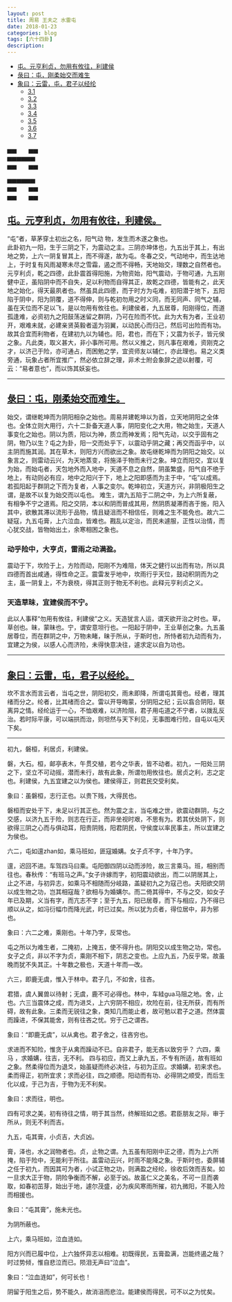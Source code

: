 ```yaml
---
layout: post
title: 周易 王夫之 水雷屯
date: 2018-01-23
categories: blog
tags: [六十四卦]
description: 
---
```


<span id = "jump"></span>

- [屯。元亨利贞，勿用有攸往，利建侯](#jump勿用有攸往)
- [彔曰：屯，刚柔始交而难生](#jump刚柔始交而难生)
- [象曰：云雷，屯，君子以经纶](#jump君子以经纶)
  - [3.1 ](#jump)
  - [3.2 ](#jump)
  - [3.3 ](#jump)
  - [3.4 ](#jump)
  - [3.5 ](#jump)
  - [3.6 ](#jump)
  - [3.7 ](#jump)
  



▅▅　　▅▅<br>
▅▅▅▅▅▅<br>
▅▅　　▅▅<br>


▅▅▅▅▅▅<br>
▅▅　　▅▅<br>
▅▅　　▅▅<br>


<span id = "jump勿用有攸往"></span>
## [屯。元亨利贞，勿用有攸往，利建侯。](#jump)

“屯”者，草茅穿土初出之名，阳气动 物，发生而木遂之象也。<br>
此卦初九一阳，生于三阴之下，为震动之主。三阴亦坤体也，九五出于其上，有出地之势，上六一阴复冒其上，而不得遂，故为屯。冬春之交，气动地中，而生达地上，于时复有风雨凝寒未尽之雪霜，遏之而不得畅，天地始交，理数之自然者也。元亨利贞，乾之四德，此卦震首得阳施，为物资始，阳气震动，于物可通，九五刚健中正，虽陷阴中而不自失，足以利物而自得其正，故乾之四德，皆能有之，此天地之始化，得天最夙者也。然虽具此四德，而于时方为屯难，初阳潜于地下，五阳陷于阴中，阳为阴覆，道不得伸，则与乾初勿用之时义同，而无同声、同气之辅，虽在天位而不足以飞，是以勿用有攸往也。利建侯者，九五居尊，阳刚得位，而道孤逢难，必资初九之阳鼓荡迷留之群阴，乃可在险而不忧。此为大有为者，王业初开，艰难未就，必建亲贤英毅者遥为羽翼，以动民心而归己，然后可出险而有功。故其合宜而利物者，在建初九以为辅也。阳，君也，而在下；又震为长子，皆元侯之象。凡此类，取义甚大，非小事所可用。然以义推之，则凡事在艰难，资刚克之才，以济己于险，亦可通占，而困勉之学，宜资师友以辅仁，亦此理也。易之义类旁通，玩象占者所宜推广，然必依立辞之理，非术士附会象辞之迹以射覆，可云：“易者意也”，而以饰其妖妄也。


----


<span id = "jump刚柔始交而难生"></span>
## [彔曰：屯，刚柔始交而难生。](#jump)

始交，谓继乾坤而为阴阳相杂之始也。周易并建乾坤以为首，立天地阴阳之全体也。全体立则大用行，六十二卦备天道人事，阴阳变化之大用，物之始生，天道人事变化之始也。阴以为质，阳以为神，质立而神发焉；阳气先动，以交乎固有之阴，物乃以生？屯之为卦，阳一交而处乎下，以震动乎阴之藏；再交而函乎中，以主阴而施其润。其在草木，则阳方兴而欲出之象。故屯继乾坤而为阴阳之始交。以象言之，则雷动云兴，为天地蒸变，将施泽于物而未行之象。坤立而阳交，宜以复为始，而始屯者，天包地外而入地中，天道不息之自然，阴虽繁盛，阳气自不绝于地上，有动则必有应，地中之阳兴于下，地上之阳即感而为主于中，“屯”以成焉。若孤阳起于群阴之下而为复者，人事之变尔。乾坤初立，天道方兴，非阴极阳生之谓，是故不以复为始交而以屯也。
难生，谓九五陷于二阴之中，为上六所复蔽，有相争不宁之道焉。阳之交阴，本以和阴而普成其用，然阴质凝滞而吝于施，阳入其中，欲散其滞以流形于品物，情且疑沮而不相信任，则难之生不能免也。故六二疑寇，九五屯膏，上六泣血，皆难也。戡乱以定治，而民未遽服，正性以治情，而心犹交战，皆物始出土，余寒相困之象也。

### 动乎险中，大亨贞，雷雨之动满盈。

震动于下，坎险于上，方险而动，阳刚不为难阻，体天之健行以出而有功，所以具四德而首出咸通，得性命之正。震雷发乎地中，坎雨行乎天位，鼓动积阴而为之主，虽一阴复上，不为衰桡，得其正则于物无不利也。此释元亨利贞之义。

### 天造草昧，宜建侯而不宁。

此以人事释“勿用有攸往，利建侯”之义。天造犹言人运，谓天欲开治之时也。草，草创也。昧，蒙昧也。宁，谓安意坦行也。一阳起于阴中，王业草创之象。九五虽居尊位，而在群阴之中，万物未睹，昧于所从，于斯时也，所恃者初九动而有为，宜建之为侯，以感人心而济险，未得快意决往，遽求定以自为功也。


----


<span id = "jump君子以经纶"></span>
## [象曰：云雷，屯，君子以经纶。](#jump)

坎不言水而言云者，当屯之世，阴阳初交，雨未即降，所谓屯其膏也。经者，理其绪而分之。纶者，比其绪而合之。雷以开导晦蒙，分阴阳之纪；云以翕合阴阳，联离异之情。经纶运于一心，不恤艰难，以济险阻，君子用屯道之不宁者，以拨乱反治。若时际平康，可以端拱而治，则坦然与天下利见，无事图难行险，自屯以屯天下矣。


----


初九，磐桓，利居贞，利建侯。

磐，大石。桓，邮亭表木，午贯交植，若今之华表，皆不动者。初九，一阳处三阴之下，坚立不可动摇，潜而未行，故有此象，所谓勿用攸往也。居贞之利，志之定也。利建侯，九五宜建之以为侯也。建侯得正，则君民交受利矣。

象曰：虽磐桓，志行正也。以贵下贱，大得民也。

磐桓而安处于下，未足以行其正也。然为震之主，当屯难之世，欲震动群阴，与之交感，以济九五于险，则志在行正，而非坐视时艰，不思有为。若其伏处阴下，则欲得三阴之心而与俱动耳，阳贵阴贱，阳君阴民，守侯度以率民事主，所以宜建之为侯也。

六二，屯如邅zhan如，乘马班如，匪寇婚媾。女子贞不字，十年乃字。

邅，迟回不进。车驾四马曰乘。屯阳御四阴以动而涉险，故三言乘马。班，相别而往也。春秋传：“有班马之声。”女子许嫁而字，初阳震动欲出，而二以阴居其上，止之不进，与初异志，如乘马不相随而分岐路，盖疑初九之为寇己也。夫阳欲交阴以成生物之功，岂其相寇哉？欲相与为婚媾尔。而二倚其得中，不与之交，如女子年已及期，义当有字，而亢志不字；至于九五，阳已居尊，而下与相应，乃不得已顺以从之，如冯衍幅巾而降光武，时已过矣。所以犹为贞者，得位居中，非为邪也。

象曰：六二之难，乘刚也。十年乃字，反常也。

屯之所以为难生者，二掩初，上掩五，使不得升也。阴阳交以成生物之功，常也。女子之贞，非以不字为贞，乘刚不相下，阴志之变也。上应九五，乃反乎常。故虽晚而犹不失其正。十年数之极也，天道十年而—改。

六三，即鹿无虞，惟入于林中。君子几，不如舍，往吝。

君猎，虞人翼兽以待射；无虞，鹿不可必得也。林中，车絓gua马阻之地。舍，止也。六三当震体之成，而为进爻，上六穷阴不相应，坎险在前，往无所获，而有所碍，故有此象。三柔而无锐往之象，类知几而能止者，故可勉以君子之道。然体震而躁进，不保其能舍，则有往吝之忧。穷于己之谓吝。

象曰：“即鹿无虞”，以从禽也。君子舍之，往吝穷也。

求进而不知险，惟贪于从禽而躁动不已。自非君子，能无吝以致穷乎？
六四，乘马 ，求婚媾，往吉，无不利。
四与初应，而又上承九五，不专有所适，故有班如之象。然柔得位而为退爻，始虽疑而终必决往，与初为正应。求婚媾，初来求也。柔而得正，初所宜求；求而必往，四之顺德。阳动而有功、必得阴之顺受，而后生化以成，于己为吉，于物为无不利矣。

象曰：求而往，明也。

四有可求之美，初有待往之情，明于其当然，终解班如之惑。君臣朋友之际，审于所从，则无不利而吉。

九五，屯其膏，小贞吉，大贞凶。

膏，泽也，水之润物者也。贞，止物之谓。九五虽有阳刚中正之德，而为上六所掩，陷于险中，无能利于所往。盖雷动云兴，时雨不能降之象。于斯时也，委屏辅之任于初九，而因其可为者，小试正物之功，则满盈之经纶，徐收后效而吉矣。如一旦求大正于物，阴险争衡而不解，必至于凶。故虽仁义之美名，不可一旦而袭取，如春初茁芽，始出于地，遽尔茂盛，必为疾风寒雨所摧，初九微阳，不能入险而相援也。

象曰：“屯其膏”，施未光也。

为阴所蔽也。

上六，乘马班如，泣血涟如。

阳方兴而已履中位，上六独怀异志以相难。初既得民，五膏盈满，岂能终遏之哉？时过势倾，惟自悲泣而已。陨泪无声曰“泣血”。

象曰：“泣血涟如”，何可长也！

阴留于阳生之后，势不能久，故消沮而悲泣。能建侯而得民，可不以之为忧矣。

